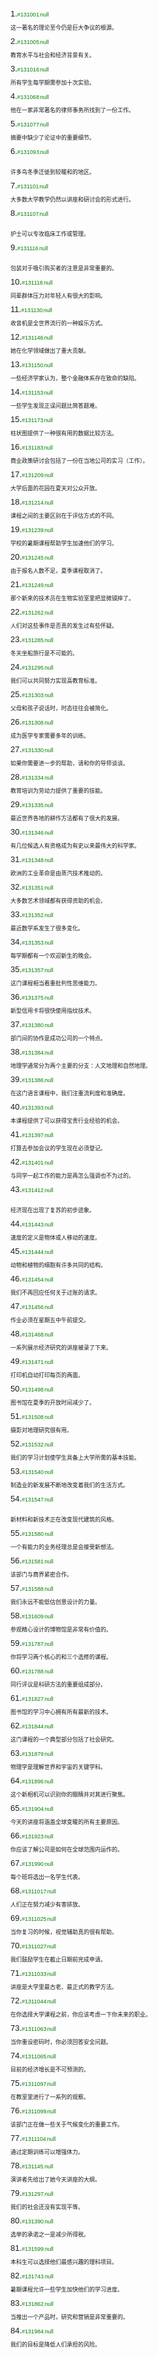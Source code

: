 <span style="font-size:13px;font-family:Arial;display: inline-block;margin-top: 8px;margin-bottom:8px;">1. </span><span style="font-family:Arial;color:green; font-size:9px;">#131001<img src="https://gitee.com/jackiechan/ptepractise/raw/webversion/pic/新题.png" alt="新题" style="zoom:4%;" />null</span><br/><span style="font-size:9px;"> 
这一著名的理论至今仍是巨大争议的根源。</span><br/>
<span style="font-size:13px;font-family:Arial;display: inline-block;margin-top: 8px;margin-bottom:8px;">2. </span><span style="font-family:Arial;color:green; font-size:9px;">#131005<img src="https://gitee.com/jackiechan/ptepractise/raw/webversion/pic/新题.png" alt="新题" style="zoom:4%;" />null</span><br/><span style="font-size:9px;">
教育水平与社会和经济背景有关。</span><br/>
<span style="font-size:13px;font-family:Arial;display: inline-block;margin-top: 8px;margin-bottom:8px;">3. </span><span style="font-family:Arial;color:green; font-size:9px;">#131016<img src="https://gitee.com/jackiechan/ptepractise/raw/webversion/pic/新题.png" alt="新题" style="zoom:4%;" />null</span><br/><span style="font-size:9px;"> 
所有学生每学期需参加十次实验。</span><br/>
<span style="font-size:13px;font-family:Arial;display: inline-block;margin-top: 8px;margin-bottom:8px;">4. </span><span style="font-family:Arial;color:green; font-size:9px;">#131068<img src="https://gitee.com/jackiechan/ptepractise/raw/webversion/pic/新题.png" alt="新题" style="zoom:4%;" />null</span><br/><span style="font-size:9px;">
他在一家非常著名的律师事务所找到了一份工作。</span><br/>
<span style="font-size:13px;font-family:Arial;display: inline-block;margin-top: 8px;margin-bottom:8px;">5. </span><span style="font-family:Arial;color:green; font-size:9px;">#131077<img src="https://gitee.com/jackiechan/ptepractise/raw/webversion/pic/新题.png" alt="新题" style="zoom:4%;" />null</span><br/><span style="font-size:9px;"> 
摘要中缺少了论证中的重要细节。</span><br/>
<span style="font-size:13px;font-family:Arial;display: inline-block;margin-top: 8px;margin-bottom:8px;">6. </span><span style="font-family:Arial;color:green; font-size:9px;">#131093<img src="https://gitee.com/jackiechan/ptepractise/raw/webversion/pic/新题.png" alt="新题" style="zoom:4%;" />null</span><br/><span style="font-size:9px;">  
许多鸟冬季迁徙到较暖和的地区。</span><br/>
<span style="font-size:13px;font-family:Arial;display: inline-block;margin-top: 8px;margin-bottom:8px;">7. </span><span style="font-family:Arial;color:green; font-size:9px;">#131101<img src="https://gitee.com/jackiechan/ptepractise/raw/webversion/pic/新题.png" alt="新题" style="zoom:4%;" />null</span><br/><span style="font-size:9px;">
大多数大学教学仍然以讲座和研讨会的形式进行。</span><br/>
<span style="font-size:13px;font-family:Arial;display: inline-block;margin-top: 8px;margin-bottom:8px;">8. </span><span style="font-family:Arial;color:green; font-size:9px;">#131107<img src="https://gitee.com/jackiechan/ptepractise/raw/webversion/pic/新题.png" alt="新题" style="zoom:4%;" />null</span><br/><span style="font-size:9px;">  
护士可以专攻临床工作或管理。</span><br/>
<span style="font-size:13px;font-family:Arial;display: inline-block;margin-top: 8px;margin-bottom:8px;">9. </span><span style="font-family:Arial;color:green; font-size:9px;">#131116<img src="https://gitee.com/jackiechan/ptepractise/raw/webversion/pic/新题.png" alt="新题" style="zoom:4%;" />null</span><br/><span style="font-size:9px;">  
包装对于吸引购买者的注意是非常重要的。</span><br/>
<span style="font-size:13px;font-family:Arial;display: inline-block;margin-top: 8px;margin-bottom:8px;">10. </span><span style="font-family:Arial;color:green; font-size:9px;">#131118<img src="https://gitee.com/jackiechan/ptepractise/raw/webversion/pic/新题.png" alt="新题" style="zoom:4%;" />null</span><br/><span style="font-size:9px;">
同辈群体压力对年轻人有很大的影响。</span><br/>
<span style="font-size:13px;font-family:Arial;display: inline-block;margin-top: 8px;margin-bottom:8px;">11. </span><span style="font-family:Arial;color:green; font-size:9px;">#131130<img src="https://gitee.com/jackiechan/ptepractise/raw/webversion/pic/新题.png" alt="新题" style="zoom:4%;" />null</span><br/><span style="font-size:9px;">
收音机是全世界流行的一种娱乐方式。</span><br/>
<span style="font-size:13px;font-family:Arial;display: inline-block;margin-top: 8px;margin-bottom:8px;">12. </span><span style="font-family:Arial;color:green; font-size:9px;">#131146<img src="https://gitee.com/jackiechan/ptepractise/raw/webversion/pic/新题.png" alt="新题" style="zoom:4%;" />null</span><br/><span style="font-size:9px;">
她在化学领域做出了重大贡献。</span><br/>
<span style="font-size:13px;font-family:Arial;display: inline-block;margin-top: 8px;margin-bottom:8px;">13. </span><span style="font-family:Arial;color:green; font-size:9px;">#131150<img src="https://gitee.com/jackiechan/ptepractise/raw/webversion/pic/新题.png" alt="新题" style="zoom:4%;" />null</span><br/><span style="font-size:9px;">
一些经济学家认为，整个金融体系存在致命的缺陷。</span><br/>
<span style="font-size:13px;font-family:Arial;display: inline-block;margin-top: 8px;margin-bottom:8px;">14. </span><span style="font-family:Arial;color:green; font-size:9px;">#131153<img src="https://gitee.com/jackiechan/ptepractise/raw/webversion/pic/新题.png" alt="新题" style="zoom:4%;" />null</span><br/><span style="font-size:9px;"> 
一些学生发现正误问题比简答题难。</span><br/>
<span style="font-size:13px;font-family:Arial;display: inline-block;margin-top: 8px;margin-bottom:8px;">15. </span><span style="font-family:Arial;color:green; font-size:9px;">#131173<img src="https://gitee.com/jackiechan/ptepractise/raw/webversion/pic/新题.png" alt="新题" style="zoom:4%;" />null</span><br/><span style="font-size:9px;"> 
柱状图提供了一种很有用的数据比较方法。</span><br/>
<span style="font-size:13px;font-family:Arial;display: inline-block;margin-top: 8px;margin-bottom:8px;">16. </span><span style="font-family:Arial;color:green; font-size:9px;">#131183<img src="https://gitee.com/jackiechan/ptepractise/raw/webversion/pic/新题.png" alt="新题" style="zoom:4%;" />null</span><br/><span style="font-size:9px;"> 
商业政策研讨会包括了一份在当地公司的实习（工作）。</span><br/>
<span style="font-size:13px;font-family:Arial;display: inline-block;margin-top: 8px;margin-bottom:8px;">17. </span><span style="font-family:Arial;color:green; font-size:9px;">#131209<img src="https://gitee.com/jackiechan/ptepractise/raw/webversion/pic/新题.png" alt="新题" style="zoom:4%;" />null</span><br/><span style="font-size:9px;">
大学后面的花园在夏天对公众开放。</span><br/>
<span style="font-size:13px;font-family:Arial;display: inline-block;margin-top: 8px;margin-bottom:8px;">18. </span><span style="font-family:Arial;color:green; font-size:9px;">#131214<img src="https://gitee.com/jackiechan/ptepractise/raw/webversion/pic/新题.png" alt="新题" style="zoom:4%;" />null</span><br/><span style="font-size:9px;">
课程之间的主要区别在于评估方式的不同。</span><br/>
<span style="font-size:13px;font-family:Arial;display: inline-block;margin-top: 8px;margin-bottom:8px;">19. </span><span style="font-family:Arial;color:green; font-size:9px;">#131239<img src="https://gitee.com/jackiechan/ptepractise/raw/webversion/pic/新题.png" alt="新题" style="zoom:4%;" />null</span><br/><span style="font-size:9px;"> 
学校的暑期课程帮助学生加速他们的学习。</span><br/>
<span style="font-size:13px;font-family:Arial;display: inline-block;margin-top: 8px;margin-bottom:8px;">20. </span><span style="font-family:Arial;color:green; font-size:9px;">#131245<img src="https://gitee.com/jackiechan/ptepractise/raw/webversion/pic/新题.png" alt="新题" style="zoom:4%;" />null</span><br/><span style="font-size:9px;">
由于报名人数不足，夏季课程取消了。</span><br/>
<span style="font-size:13px;font-family:Arial;display: inline-block;margin-top: 8px;margin-bottom:8px;">21. </span><span style="font-family:Arial;color:green; font-size:9px;">#131249<img src="https://gitee.com/jackiechan/ptepractise/raw/webversion/pic/新题.png" alt="新题" style="zoom:4%;" />null</span><br/><span style="font-size:9px;">
那个新来的技术员在生物实验室里把显微镜摔了。</span><br/>
<span style="font-size:13px;font-family:Arial;display: inline-block;margin-top: 8px;margin-bottom:8px;">22. </span><span style="font-family:Arial;color:green; font-size:9px;">#131262<img src="https://gitee.com/jackiechan/ptepractise/raw/webversion/pic/新题.png" alt="新题" style="zoom:4%;" />null</span><br/><span style="font-size:9px;">
人们对这些事件是否真的发生过有些怀疑。</span><br/>
<span style="font-size:13px;font-family:Arial;display: inline-block;margin-top: 8px;margin-bottom:8px;">23. </span><span style="font-family:Arial;color:green; font-size:9px;">#131285<img src="https://gitee.com/jackiechan/ptepractise/raw/webversion/pic/新题.png" alt="新题" style="zoom:4%;" />null</span><br/><span style="font-size:9px;">
冬天坐船旅行是不可能的。</span><br/>
<span style="font-size:13px;font-family:Arial;display: inline-block;margin-top: 8px;margin-bottom:8px;">24. </span><span style="font-family:Arial;color:green; font-size:9px;">#131295<img src="https://gitee.com/jackiechan/ptepractise/raw/webversion/pic/新题.png" alt="新题" style="zoom:4%;" />null</span><br/><span style="font-size:9px;">
我们可以共同努力实现高教育标准。</span><br/>
<span style="font-size:13px;font-family:Arial;display: inline-block;margin-top: 8px;margin-bottom:8px;">25. </span><span style="font-family:Arial;color:green; font-size:9px;">#131303<img src="https://gitee.com/jackiechan/ptepractise/raw/webversion/pic/新题.png" alt="新题" style="zoom:4%;" />null</span><br/><span style="font-size:9px;">
父母和孩子说话时，时态往往会被简化。</span><br/>
<span style="font-size:13px;font-family:Arial;display: inline-block;margin-top: 8px;margin-bottom:8px;">26. </span><span style="font-family:Arial;color:green; font-size:9px;">#131308<img src="https://gitee.com/jackiechan/ptepractise/raw/webversion/pic/新题.png" alt="新题" style="zoom:4%;" />null</span><br/><span style="font-size:9px;"> 
成为医学专家需要多年的训练。</span><br/>
<span style="font-size:13px;font-family:Arial;display: inline-block;margin-top: 8px;margin-bottom:8px;">27. </span><span style="font-family:Arial;color:green; font-size:9px;">#131330<img src="https://gitee.com/jackiechan/ptepractise/raw/webversion/pic/新题.png" alt="新题" style="zoom:4%;" />null</span><br/><span style="font-size:9px;">
如果你需要进一步的帮助，请和你的导师谈谈。</span><br/>
<span style="font-size:13px;font-family:Arial;display: inline-block;margin-top: 8px;margin-bottom:8px;">28. </span><span style="font-family:Arial;color:green; font-size:9px;">#131334<img src="https://gitee.com/jackiechan/ptepractise/raw/webversion/pic/新题.png" alt="新题" style="zoom:4%;" />null</span><br/><span style="font-size:9px;"> 
教育培训为劳动力提供了重要的技能。</span><br/>
<span style="font-size:13px;font-family:Arial;display: inline-block;margin-top: 8px;margin-bottom:8px;">29. </span><span style="font-family:Arial;color:green; font-size:9px;">#131335<img src="https://gitee.com/jackiechan/ptepractise/raw/webversion/pic/新题.png" alt="新题" style="zoom:4%;" />null</span><br/><span style="font-size:9px;"> 
最近世界各地的耕作方法都有了很大的发展。</span><br/>
<span style="font-size:13px;font-family:Arial;display: inline-block;margin-top: 8px;margin-bottom:8px;">30. </span><span style="font-family:Arial;color:green; font-size:9px;">#131346<img src="https://gitee.com/jackiechan/ptepractise/raw/webversion/pic/新题.png" alt="新题" style="zoom:4%;" />null</span><br/><span style="font-size:9px;">
有几位候选人有资格成为有史以来最伟大的科学家。</span><br/>
<span style="font-size:13px;font-family:Arial;display: inline-block;margin-top: 8px;margin-bottom:8px;">31. </span><span style="font-family:Arial;color:green; font-size:9px;">#131348<img src="https://gitee.com/jackiechan/ptepractise/raw/webversion/pic/新题.png" alt="新题" style="zoom:4%;" />null</span><br/><span style="font-size:9px;">
欧洲的工业革命是由蒸汽技术推动的。</span><br/>
<span style="font-size:13px;font-family:Arial;display: inline-block;margin-top: 8px;margin-bottom:8px;">32. </span><span style="font-family:Arial;color:green; font-size:9px;">#131351<img src="https://gitee.com/jackiechan/ptepractise/raw/webversion/pic/新题.png" alt="新题" style="zoom:4%;" />null</span><br/><span style="font-size:9px;"> 
大多数艺术领域都有获得资助的机会。</span><br/>
<span style="font-size:13px;font-family:Arial;display: inline-block;margin-top: 8px;margin-bottom:8px;">33. </span><span style="font-family:Arial;color:green; font-size:9px;">#131352<img src="https://gitee.com/jackiechan/ptepractise/raw/webversion/pic/新题.png" alt="新题" style="zoom:4%;" />null</span><br/><span style="font-size:9px;">
最近数学系发生了很多变化。</span><br/>
<span style="font-size:13px;font-family:Arial;display: inline-block;margin-top: 8px;margin-bottom:8px;">34. </span><span style="font-family:Arial;color:green; font-size:9px;">#131353<img src="https://gitee.com/jackiechan/ptepractise/raw/webversion/pic/新题.png" alt="新题" style="zoom:4%;" />null</span><br/><span style="font-size:9px;">
每学期都有一个欢迎新生的晚会。</span><br/>
<span style="font-size:13px;font-family:Arial;display: inline-block;margin-top: 8px;margin-bottom:8px;">35. </span><span style="font-family:Arial;color:green; font-size:9px;">#131357<img src="https://gitee.com/jackiechan/ptepractise/raw/webversion/pic/新题.png" alt="新题" style="zoom:4%;" />null</span><br/><span style="font-size:9px;">
这门课程相当看重批判性思维能力。</span><br/>
<span style="font-size:13px;font-family:Arial;display: inline-block;margin-top: 8px;margin-bottom:8px;">36. </span><span style="font-family:Arial;color:green; font-size:9px;">#131375<img src="https://gitee.com/jackiechan/ptepractise/raw/webversion/pic/新题.png" alt="新题" style="zoom:4%;" />null</span><br/><span style="font-size:9px;">
新型信用卡将很快使用指纹技术。</span><br/>
<span style="font-size:13px;font-family:Arial;display: inline-block;margin-top: 8px;margin-bottom:8px;">37. </span><span style="font-family:Arial;color:green; font-size:9px;">#131380<img src="https://gitee.com/jackiechan/ptepractise/raw/webversion/pic/新题.png" alt="新题" style="zoom:4%;" />null</span><br/><span style="font-size:9px;">
部门间的协作是成功公司的一个特点。</span><br/>
<span style="font-size:13px;font-family:Arial;display: inline-block;margin-top: 8px;margin-bottom:8px;">38. </span><span style="font-family:Arial;color:green; font-size:9px;">#131384<img src="https://gitee.com/jackiechan/ptepractise/raw/webversion/pic/新题.png" alt="新题" style="zoom:4%;" />null</span><br/><span style="font-size:9px;">
地理学通常分为两个主要的分支：人文地理和自然地理。</span><br/>
<span style="font-size:13px;font-family:Arial;display: inline-block;margin-top: 8px;margin-bottom:8px;">39. </span><span style="font-family:Arial;color:green; font-size:9px;">#131386<img src="https://gitee.com/jackiechan/ptepractise/raw/webversion/pic/新题.png" alt="新题" style="zoom:4%;" />null</span><br/><span style="font-size:9px;">
在这门语言课程中，我们注重流利度和准确度。</span><br/>
<span style="font-size:13px;font-family:Arial;display: inline-block;margin-top: 8px;margin-bottom:8px;">40. </span><span style="font-family:Arial;color:green; font-size:9px;">#131393<img src="https://gitee.com/jackiechan/ptepractise/raw/webversion/pic/新题.png" alt="新题" style="zoom:4%;" />null</span><br/><span style="font-size:9px;">
本课程提供了可以获得宝贵行业经验的机会。</span><br/>
<span style="font-size:13px;font-family:Arial;display: inline-block;margin-top: 8px;margin-bottom:8px;">41. </span><span style="font-family:Arial;color:green; font-size:9px;">#131397<img src="https://gitee.com/jackiechan/ptepractise/raw/webversion/pic/新题.png" alt="新题" style="zoom:4%;" />null</span><br/><span style="font-size:9px;">
打算去参加会议的学生现在必须登记。</span><br/>
<span style="font-size:13px;font-family:Arial;display: inline-block;margin-top: 8px;margin-bottom:8px;">42. </span><span style="font-family:Arial;color:green; font-size:9px;">#131401<img src="https://gitee.com/jackiechan/ptepractise/raw/webversion/pic/新题.png" alt="新题" style="zoom:4%;" />null</span><br/><span style="font-size:9px;">
与同学一起工作的能力是再怎么强调也不为过的。</span><br/>
<span style="font-size:13px;font-family:Arial;display: inline-block;margin-top: 8px;margin-bottom:8px;">43. </span><span style="font-family:Arial;color:green; font-size:9px;">#131412<img src="https://gitee.com/jackiechan/ptepractise/raw/webversion/pic/新题.png" alt="新题" style="zoom:4%;" />null</span><br/><span style="font-size:9px;">  
经济现在出现了复苏的初步迹象。</span><br/>
<span style="font-size:13px;font-family:Arial;display: inline-block;margin-top: 8px;margin-bottom:8px;">44. </span><span style="font-family:Arial;color:green; font-size:9px;">#131443<img src="https://gitee.com/jackiechan/ptepractise/raw/webversion/pic/新题.png" alt="新题" style="zoom:4%;" />null</span><br/><span style="font-size:9px;">
速度的定义是物体或人移动的速度。</span><br/>
<span style="font-size:13px;font-family:Arial;display: inline-block;margin-top: 8px;margin-bottom:8px;">45. </span><span style="font-family:Arial;color:green; font-size:9px;">#131444<img src="https://gitee.com/jackiechan/ptepractise/raw/webversion/pic/新题.png" alt="新题" style="zoom:4%;" />null</span><br/><span style="font-size:9px;"> 
动物和植物的细胞有许多共同的结构。</span><br/>
<span style="font-size:13px;font-family:Arial;display: inline-block;margin-top: 8px;margin-bottom:8px;">46. </span><span style="font-family:Arial;color:green; font-size:9px;">#131454<img src="https://gitee.com/jackiechan/ptepractise/raw/webversion/pic/新题.png" alt="新题" style="zoom:4%;" />null</span><br/><span style="font-size:9px;">
我们不再回应任何关于过账的请求。</span><br/>
<span style="font-size:13px;font-family:Arial;display: inline-block;margin-top: 8px;margin-bottom:8px;">47. </span><span style="font-family:Arial;color:green; font-size:9px;">#131456<img src="https://gitee.com/jackiechan/ptepractise/raw/webversion/pic/新题.png" alt="新题" style="zoom:4%;" />null</span><br/><span style="font-size:9px;">
作业必须在星期五中午前提交。</span><br/>
<span style="font-size:13px;font-family:Arial;display: inline-block;margin-top: 8px;margin-bottom:8px;">48. </span><span style="font-family:Arial;color:green; font-size:9px;">#131468<img src="https://gitee.com/jackiechan/ptepractise/raw/webversion/pic/新题.png" alt="新题" style="zoom:4%;" />null</span><br/><span style="font-size:9px;">
一系列展示经济研究的讲座被录了下来。</span><br/>
<span style="font-size:13px;font-family:Arial;display: inline-block;margin-top: 8px;margin-bottom:8px;">49. </span><span style="font-family:Arial;color:green; font-size:9px;">#131471<img src="https://gitee.com/jackiechan/ptepractise/raw/webversion/pic/新题.png" alt="新题" style="zoom:4%;" />null</span><br/><span style="font-size:9px;">
打印机自动打印每页的两面。</span><br/>
<span style="font-size:13px;font-family:Arial;display: inline-block;margin-top: 8px;margin-bottom:8px;">50. </span><span style="font-family:Arial;color:green; font-size:9px;">#131498<img src="https://gitee.com/jackiechan/ptepractise/raw/webversion/pic/新题.png" alt="新题" style="zoom:4%;" />null</span><br/><span style="font-size:9px;">
图书馆在夏季的开放时间减少了。</span><br/>
<span style="font-size:13px;font-family:Arial;display: inline-block;margin-top: 8px;margin-bottom:8px;">51. </span><span style="font-family:Arial;color:green; font-size:9px;">#131508<img src="https://gitee.com/jackiechan/ptepractise/raw/webversion/pic/新题.png" alt="新题" style="zoom:4%;" />null</span><br/><span style="font-size:9px;">
摄影对地理研究很有用。</span><br/>
<span style="font-size:13px;font-family:Arial;display: inline-block;margin-top: 8px;margin-bottom:8px;">52. </span><span style="font-family:Arial;color:green; font-size:9px;">#131532<img src="https://gitee.com/jackiechan/ptepractise/raw/webversion/pic/新题.png" alt="新题" style="zoom:4%;" />null</span><br/><span style="font-size:9px;">
我们的学习计划使学生具备上大学所需的基本技能。</span><br/>
<span style="font-size:13px;font-family:Arial;display: inline-block;margin-top: 8px;margin-bottom:8px;">53. </span><span style="font-family:Arial;color:green; font-size:9px;">#131540<img src="https://gitee.com/jackiechan/ptepractise/raw/webversion/pic/新题.png" alt="新题" style="zoom:4%;" />null</span><br/><span style="font-size:9px;">
制造业的新发展不断地改变着我们的生活方式。</span><br/>
<span style="font-size:13px;font-family:Arial;display: inline-block;margin-top: 8px;margin-bottom:8px;">54. </span><span style="font-family:Arial;color:green; font-size:9px;">#131547<img src="https://gitee.com/jackiechan/ptepractise/raw/webversion/pic/新题.png" alt="新题" style="zoom:4%;" />null</span><br/><span style="font-size:9px;">	
新材料和新技术正在改变现代建筑的风格。</span><br/>
<span style="font-size:13px;font-family:Arial;display: inline-block;margin-top: 8px;margin-bottom:8px;">55. </span><span style="font-family:Arial;color:green; font-size:9px;">#131580<img src="https://gitee.com/jackiechan/ptepractise/raw/webversion/pic/新题.png" alt="新题" style="zoom:4%;" />null</span><br/><span style="font-size:9px;">
一个有能力的业务经理总是会接受新想法。</span><br/>
<span style="font-size:13px;font-family:Arial;display: inline-block;margin-top: 8px;margin-bottom:8px;">56. </span><span style="font-family:Arial;color:green; font-size:9px;">#131581<img src="https://gitee.com/jackiechan/ptepractise/raw/webversion/pic/新题.png" alt="新题" style="zoom:4%;" />null</span><br/><span style="font-size:9px;">
该部门与商界紧密合作。</span><br/>
<span style="font-size:13px;font-family:Arial;display: inline-block;margin-top: 8px;margin-bottom:8px;">57. </span><span style="font-family:Arial;color:green; font-size:9px;">#131588<img src="https://gitee.com/jackiechan/ptepractise/raw/webversion/pic/新题.png" alt="新题" style="zoom:4%;" />null</span><br/><span style="font-size:9px;">
我们永远不能低估创意设计的力量。</span><br/>
<span style="font-size:13px;font-family:Arial;display: inline-block;margin-top: 8px;margin-bottom:8px;">58. </span><span style="font-family:Arial;color:green; font-size:9px;">#131609<img src="https://gitee.com/jackiechan/ptepractise/raw/webversion/pic/新题.png" alt="新题" style="zoom:4%;" />null</span><br/><span style="font-size:9px;">
参观精心设计的博物馆是非常有价值的。</span><br/>
<span style="font-size:13px;font-family:Arial;display: inline-block;margin-top: 8px;margin-bottom:8px;">59. </span><span style="font-family:Arial;color:green; font-size:9px;">#131787<img src="https://gitee.com/jackiechan/ptepractise/raw/webversion/pic/新题.png" alt="新题" style="zoom:4%;" />null</span><br/><span style="font-size:9px;">
你将学习两个核心的和三个选修的课程。</span><br/>
<span style="font-size:13px;font-family:Arial;display: inline-block;margin-top: 8px;margin-bottom:8px;">60. </span><span style="font-family:Arial;color:green; font-size:9px;">#131788<img src="https://gitee.com/jackiechan/ptepractise/raw/webversion/pic/新题.png" alt="新题" style="zoom:4%;" />null</span><br/><span style="font-size:9px;"> 
同行评议是科研方法的重要组成部分。</span><br/>
<span style="font-size:13px;font-family:Arial;display: inline-block;margin-top: 8px;margin-bottom:8px;">61. </span><span style="font-family:Arial;color:green; font-size:9px;">#131827<img src="https://gitee.com/jackiechan/ptepractise/raw/webversion/pic/新题.png" alt="新题" style="zoom:4%;" />null</span><br/><span style="font-size:9px;">
图书馆的学习中心拥有所有最新的技术。</span><br/>
<span style="font-size:13px;font-family:Arial;display: inline-block;margin-top: 8px;margin-bottom:8px;">62. </span><span style="font-family:Arial;color:green; font-size:9px;">#131844<img src="https://gitee.com/jackiechan/ptepractise/raw/webversion/pic/新题.png" alt="新题" style="zoom:4%;" />null</span><br/><span style="font-size:9px;">
这门课程的一个典型部分包括了社会研究。</span><br/>
<span style="font-size:13px;font-family:Arial;display: inline-block;margin-top: 8px;margin-bottom:8px;">63. </span><span style="font-family:Arial;color:green; font-size:9px;">#131879<img src="https://gitee.com/jackiechan/ptepractise/raw/webversion/pic/新题.png" alt="新题" style="zoom:4%;" />null</span><br/><span style="font-size:9px;">
物理学是理解世界和宇宙的关键学科。  </span><br/>
<span style="font-size:13px;font-family:Arial;display: inline-block;margin-top: 8px;margin-bottom:8px;">64. </span><span style="font-family:Arial;color:green; font-size:9px;">#131896<img src="https://gitee.com/jackiechan/ptepractise/raw/webversion/pic/新题.png" alt="新题" style="zoom:4%;" />null</span><br/><span style="font-size:9px;">
这个新相机可以识别你的眼睛并对其进行聚焦。</span><br/>
<span style="font-size:13px;font-family:Arial;display: inline-block;margin-top: 8px;margin-bottom:8px;">65. </span><span style="font-family:Arial;color:green; font-size:9px;">#131904<img src="https://gitee.com/jackiechan/ptepractise/raw/webversion/pic/新题.png" alt="新题" style="zoom:4%;" />null</span><br/><span style="font-size:9px;">
今天的讲座将涵盖全球变暖的所有主要原因。</span><br/>
<span style="font-size:13px;font-family:Arial;display: inline-block;margin-top: 8px;margin-bottom:8px;">66. </span><span style="font-family:Arial;color:green; font-size:9px;">#131923<img src="https://gitee.com/jackiechan/ptepractise/raw/webversion/pic/新题.png" alt="新题" style="zoom:4%;" />null</span><br/><span style="font-size:9px;">
你应该了解公司是如何在全球范围内运作的。  </span><br/>
<span style="font-size:13px;font-family:Arial;display: inline-block;margin-top: 8px;margin-bottom:8px;">67. </span><span style="font-family:Arial;color:green; font-size:9px;">#131990<img src="https://gitee.com/jackiechan/ptepractise/raw/webversion/pic/新题.png" alt="新题" style="zoom:4%;" />null</span><br/><span style="font-size:9px;">
每个班将选出一名学生代表。</span><br/>
<span style="font-size:13px;font-family:Arial;display: inline-block;margin-top: 8px;margin-bottom:8px;">68. </span><span style="font-family:Arial;color:green; font-size:9px;">#1311017<img src="https://gitee.com/jackiechan/ptepractise/raw/webversion/pic/新题.png" alt="新题" style="zoom:4%;" />null</span><br/><span style="font-size:9px;">
人们正在努力减少有害排放。</span><br/>
<span style="font-size:13px;font-family:Arial;display: inline-block;margin-top: 8px;margin-bottom:8px;">69. </span><span style="font-family:Arial;color:green; font-size:9px;">#1311025<img src="https://gitee.com/jackiechan/ptepractise/raw/webversion/pic/新题.png" alt="新题" style="zoom:4%;" />null</span><br/><span style="font-size:9px;"> 
当你复习的时候，视觉辅助真的很有帮助。</span><br/>
<span style="font-size:13px;font-family:Arial;display: inline-block;margin-top: 8px;margin-bottom:8px;">70. </span><span style="font-family:Arial;color:green; font-size:9px;">#1311027<img src="https://gitee.com/jackiechan/ptepractise/raw/webversion/pic/新题.png" alt="新题" style="zoom:4%;" />null</span><br/><span style="font-size:9px;"> 
我们鼓励学生在截止日期前完成申请。</span><br/>
<span style="font-size:13px;font-family:Arial;display: inline-block;margin-top: 8px;margin-bottom:8px;">71. </span><span style="font-family:Arial;color:green; font-size:9px;">#1311033<img src="https://gitee.com/jackiechan/ptepractise/raw/webversion/pic/新题.png" alt="新题" style="zoom:4%;" />null</span><br/><span style="font-size:9px;">
讲座是大学里最古老、最正式的教学方法。</span><br/>
<span style="font-size:13px;font-family:Arial;display: inline-block;margin-top: 8px;margin-bottom:8px;">72. </span><span style="font-family:Arial;color:green; font-size:9px;">#1311044<img src="https://gitee.com/jackiechan/ptepractise/raw/webversion/pic/新题.png" alt="新题" style="zoom:4%;" />null</span><br/><span style="font-size:9px;">
在你选择大学课程之前，你应该考虑一下你未来的职业。</span><br/>
<span style="font-size:13px;font-family:Arial;display: inline-block;margin-top: 8px;margin-bottom:8px;">73. </span><span style="font-family:Arial;color:green; font-size:9px;">#1311063<img src="https://gitee.com/jackiechan/ptepractise/raw/webversion/pic/新题.png" alt="新题" style="zoom:4%;" />null</span><br/><span style="font-size:9px;">
当你重设密码时，你必须回答安全问题。</span><br/>
<span style="font-size:13px;font-family:Arial;display: inline-block;margin-top: 8px;margin-bottom:8px;">74. </span><span style="font-family:Arial;color:green; font-size:9px;">#1311065<img src="https://gitee.com/jackiechan/ptepractise/raw/webversion/pic/新题.png" alt="新题" style="zoom:4%;" />null</span><br/><span style="font-size:9px;">
目前的经济增长是不可预测的。</span><br/>
<span style="font-size:13px;font-family:Arial;display: inline-block;margin-top: 8px;margin-bottom:8px;">75. </span><span style="font-family:Arial;color:green; font-size:9px;">#1311097<img src="https://gitee.com/jackiechan/ptepractise/raw/webversion/pic/新题.png" alt="新题" style="zoom:4%;" />null</span><br/><span style="font-size:9px;">
在教室里进行了一系列的观察。</span><br/>
<span style="font-size:13px;font-family:Arial;display: inline-block;margin-top: 8px;margin-bottom:8px;">76. </span><span style="font-family:Arial;color:green; font-size:9px;">#1311099<img src="https://gitee.com/jackiechan/ptepractise/raw/webversion/pic/新题.png" alt="新题" style="zoom:4%;" />null</span><br/><span style="font-size:9px;"> 
该部门正在做一些关于气候变化的重要工作。</span><br/>
<span style="font-size:13px;font-family:Arial;display: inline-block;margin-top: 8px;margin-bottom:8px;">77. </span><span style="font-family:Arial;color:green; font-size:9px;">#1311104<img src="https://gitee.com/jackiechan/ptepractise/raw/webversion/pic/新题.png" alt="新题" style="zoom:4%;" />null</span><br/><span style="font-size:9px;">
通过定期训练可以增强体力。</span><br/>
<span style="font-size:13px;font-family:Arial;display: inline-block;margin-top: 8px;margin-bottom:8px;">78. </span><span style="font-family:Arial;color:green; font-size:9px;">#131145<img src="/Users/jackiechan/Downloads/PTE/极高频.png" alt="极高频" style="zoom:4%;" />null</span><br/><span style="font-size:9px;">
演讲者先给出了她今天讲座的大纲。</span><br/>
<span style="font-size:13px;font-family:Arial;display: inline-block;margin-top: 8px;margin-bottom:8px;">79. </span><span style="font-family:Arial;color:green; font-size:9px;">#131297<img src="/Users/jackiechan/Downloads/PTE/极高频.png" alt="极高频" style="zoom:4%;" />null</span><br/><span style="font-size:9px;"> 
我们的社会还没有实现平等。</span><br/>
<span style="font-size:13px;font-family:Arial;display: inline-block;margin-top: 8px;margin-bottom:8px;">80. </span><span style="font-family:Arial;color:green; font-size:9px;">#131390<img src="https://gitee.com/jackiechan/ptepractise/raw/webversion/pic/新题.png" alt="新题" style="zoom:4%;" />null</span><br/><span style="font-size:9px;">
选举的承诺之一是减少所得税。</span><br/>
<span style="font-size:13px;font-family:Arial;display: inline-block;margin-top: 8px;margin-bottom:8px;">81. </span><span style="font-family:Arial;color:green; font-size:9px;">#131599<img src="/Users/jackiechan/Downloads/PTE/极高频.png" alt="极高频" style="zoom:4%;" />null</span><br/><span style="font-size:9px;"> 
本科生可以选择他们最感兴趣的理科项目。</span><br/>
<span style="font-size:13px;font-family:Arial;display: inline-block;margin-top: 8px;margin-bottom:8px;">82. </span><span style="font-family:Arial;color:green; font-size:9px;">#131743<img src="/Users/jackiechan/Downloads/PTE/极高频.png" alt="极高频" style="zoom:4%;" />null</span><br/><span style="font-size:9px;"> 
暑期课程允许一些学生加快他们的学习进度。</span><br/>
<span style="font-size:13px;font-family:Arial;display: inline-block;margin-top: 8px;margin-bottom:8px;">83. </span><span style="font-family:Arial;color:green; font-size:9px;">#131862<img src="/Users/jackiechan/Downloads/PTE/极高频.png" alt="极高频" style="zoom:4%;" />null</span><br/><span style="font-size:9px;">
当推出一个产品时，研究和营销是非常重要的。</span><br/>
<span style="font-size:13px;font-family:Arial;display: inline-block;margin-top: 8px;margin-bottom:8px;">84. </span><span style="font-family:Arial;color:green; font-size:9px;">#131984<img src="/Users/jackiechan/Downloads/PTE/极高频.png" alt="极高频" style="zoom:4%;" />null</span><br/><span style="font-size:9px;">
我们的目标是降低人们承担的风险。</span><br/>
